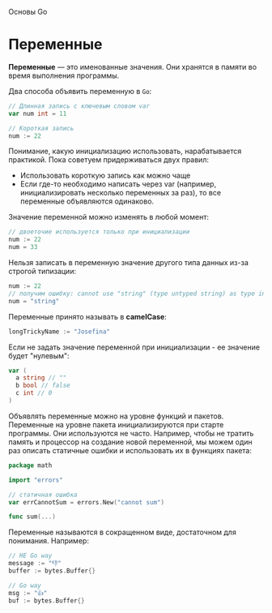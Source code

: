 Основы Go

# Переменные

**Переменные** — это именованные значения. Они хранятся в памяти во время выполнения программы.

Два способа объявить переменную в `Go`:

```go
// Длинная запись с ключевым словом var
var num int = 11
```

```go
// Короткая запись
num := 22
```

Понимание, какую инициализацию использовать, нарабатывается практикой. Пока советуем придерживаться двух правил:

- Использовать короткую запись как можно чаще
- Если где-то необходимо написать через var (например, инициализировать несколько переменных за раз), то все переменные объявляются одинаково.

Значение переменной можно изменять в любой момент:

```go
// двоеточие используется только при инициализации
num := 22
num = 33
```

Нельзя записать в переменную значение другого типа данных из-за строгой типизации:

```go
num := 22
// получим ошибку: cannot use "string" (type untyped string) as type int in assignment
num = "string"
```

Переменные принято называть в **camelCase**:

```go
longTrickyName := "Josefina"
```

Если не задать значение переменной при инициализации - ее значение будет "нулевым":

```go
var (
  a string // ""
  b bool // false
  c int // 0
)
```

Объявлять переменные можно на уровне функций и пакетов. Переменные на уровне пакета инициализируются при старте программы. Они используются не часто. Например, чтобы не тратить память и процессор на создание новой переменной, мы можем один раз описать статичные ошибки и использовать их в функциях пакета:

```go
package math

import "errors"

// статичная ошибка
var errCannotSum = errors.New("cannot sum")

func sum(...)
```

Переменные называются в сокращенном виде, достаточном для понимания. Например:

```go
// НЕ Go way
message := "👎"
buffer := bytes.Buffer{}

// Go way
msg := "👍"
buf := bytes.Buffer{}
```
